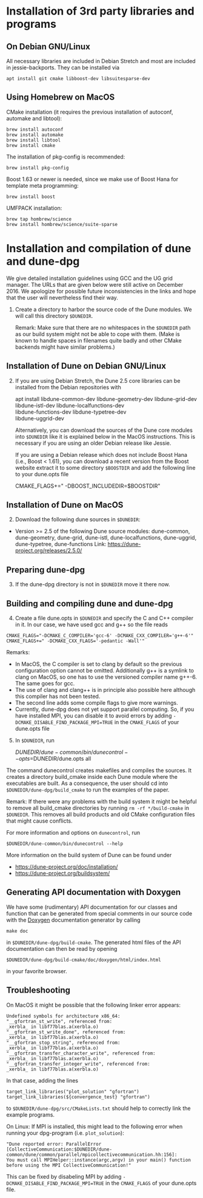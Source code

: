 Installation of 3rd party libraries and programs
================================================

On Debian GNU/Linux
-------------------

All necessary libraries are included in Debian Stretch and most are included
in jessie-backports. They can be installed via

    apt install git cmake libboost-dev libsuitesparse-dev

Using Homebrew on MacOS
-----------------------

CMake installation (it requires the previous installation of autoconf,
                    automake and libtool):

    brew install autoconf
    brew install automake
    brew install libtool
    brew install cmake

The installation of pkg-config is recommended:

    brew install pkg-config

Boost 1.63 or newer is needed, since we make use of Boost Hana for
template meta programming:

    brew install boost

UMFPACK installation:

    brew tap hombrew/science
    brew install hombrew/science/suite-sparse

Installation and compilation of dune and dune-dpg
=================================================

We give detailed installation guidelines using GCC and the UG grid manager.
The URLs that are given below were still active on December 2016. We apologize
for possible future inconsistencies in the links and hope that the user
will nevertheless find their way.

1) Create a directory to harbor the source code of the Dune modules.
   We will call this directory `$DUNEDIR`.

   Remark: Make sure that there are no whitespaces in the `$DUNEDIR` path
           as our build system might not be able to cope with them.
           (Make is known to handle spaces in filenames quite badly and
            other CMake backends might have similar problems.)

Installation of Dune on Debian GNU/Linux
----------------------------------------

2) If you are using Debian Stretch, the Dune 2.5 core libraries can be
   installed from the Debian repositories with

    apt install libdune-common-dev libdune-geometry-dev libdune-grid-dev \
                libdune-istl-dev libdune-localfunctions-dev \
                libdune-functions-dev libdune-typetree-dev \
                libdune-uggrid-dev

   Alternatively, you can download the sources of the Dune core modules
   into `$DUNEDIR` like it is explained below in the MacOS instructions.
   This is necessary if you are using an older Debian release like Jessie.

   If you are using a Debian release which does not include Boost Hana
   (i.e., Boost < 1.61), you can download a recent version from the Boost
   website extract it to some directory `$BOOSTDIR` and add the following
   line to your dune.opts file

    CMAKE_FLAGS+=" -DBOOST_INCLUDEDIR=$BOOSTDIR"

Installation of Dune on MacOS
-----------------------------

2) Download the following dune sources in `$DUNEDIR`:

  - Version >= 2.5 of the following Dune source modules:
    dune-common, dune-geometry, dune-grid, dune-istl,
    dune-localfunctions, dune-uggrid, dune-typetree, dune-functions
    Link: https://dune-project.org/releases/2.5.0/

Preparing dune-dpg
------------------

3) If the dune-dpg directory is not in `$DUNEDIR` move it there now.

Building and compiling dune and dune-dpg
----------------------------------------

4) Create a file dune.opts in `$DUNEDIR` and specify
the C and C++ compiler in it. In our case, we have used gcc and g++ so
the file reads
```
CMAKE_FLAGS="-DCMAKE_C_COMPILER='gcc-6' -DCMAKE_CXX_COMPILER='g++-6'"
CMAKE_FLAGS+=" -DCMAKE_CXX_FLAGS='-pedantic -Wall'"
```

Remarks:
 - In MacOS, the C compiler is set to clang by default so the previous
   configuration option cannot be omitted.
   Additionally g++ is a symlink to clang on MacOS, so one has to use
   the versioned compiler name g++-6. The same goes for gcc.
 - The use of clang and clang++ is in principle also possible here although
   this compiler has not been tested.
 - The second line adds some compile flags to give more warnings.
 - Currently, dune-dpg does not yet support parallel computing.
   So, if you have installed MPI, you can disable it to avoid errors by adding
   `-DCMAKE_DISABLE_FIND_PACKAGE_MPI=TRUE`
   in the `CMAKE_FLAGS` of your dune.opts file

5) In `$DUNEDIR`, run

     $DUNEDIR/dune-common/bin/dunecontrol --opts=$DUNEDIR/dune.opts all

The command dunecontrol creates makefiles and compiles the sources. It
creates a directory build_cmake inside each Dune module where the
executables are built. As a consequence, the user should cd into
`$DUNEDIR/dune-dpg/build_cmake` to run the examples of the paper.

Remark: If there were any problems with the build system it might be
        helpful to remove all build_cmake directories by running
        `rm -rf */build-cmake`
        in `$DUNEDIR`. This removes all build products and old CMake
        configuration files that might cause conflicts.

For more information and options on `dunecontrol`, run

    $DUNEDIR/dune-common/bin/dunecontrol --help

More information on the build system of Dune can be found under
  - https://dune-project.org/doc/installation/
  - https://dune-project.org/buildsystem/

Generating API documentation with Doxygen
-----------------------------------------

We have some (rudimentary) API documentation for our classes and function
that can be generated from special comments in our source code with the
[Doxygen](http://doxygen.org) documentation generator by calling

    make doc

in `$DUNEDIR/dune-dpg/build-cmake`. The generated html files of the
API documentation can then be read by opening

    $DUNEDIR/dune-dpg/build-cmake/doc/doxygen/html/index.html

in your favorite browser.


Troubleshooting
---------------

On MacOS it might be possible that the following linker error appears:
```
Undefined symbols for architecture x86_64:
"__gfortran_st_write", referenced from:
_xerbla_ in libf77blas.a(xerbla.o)
"__gfortran_st_write_done", referenced from:
_xerbla_ in libf77blas.a(xerbla.o)
"__gfortran_stop_string", referenced from:
_xerbla_ in libf77blas.a(xerbla.o)
"__gfortran_transfer_character_write", referenced from:
_xerbla_ in libf77blas.a(xerbla.o)
"__gfortran_transfer_integer_write", referenced from:
_xerbla_ in libf77blas.a(xerbla.o)
```
In that case, adding the lines
```
target_link_libraries("plot_solution" "gfortran")
target_link_libraries(${convergence_test} "gfortran")
```
to `$DUNEDIR/dune-dpg/src/CMakeLists.txt` should help to correctly
link the example programs.


On Linux:
If MPI is installed, this might lead to the following error when running
your dpg-program (i.e. `plot_solution`):
```
"Dune reported error: ParallelError
[CollectiveCommunication:$DUNEDIR/dune-common/dune/common/parallel/mpicollectivecommunication.hh:156]:
You must call MPIHelper::instance(argc,argv) in your main() function
before using the MPI CollectiveCommunication!"
```
This can be fixed by disabeling MPI by adding
`-DCMAKE_DISABLE_FIND_PACKAGE_MPI=TRUE` in the `CMAKE_FLAGS` of your
dune.opts file.
